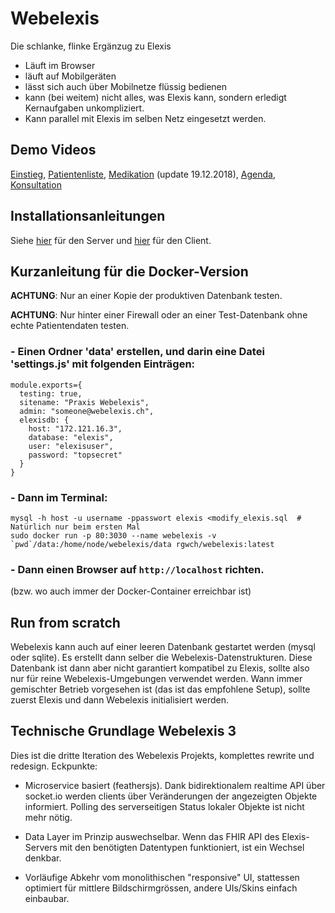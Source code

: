 # Webelexis

Die schlanke, flinke Ergänzug zu Elexis

* Läuft im Browser
* läuft auf Mobilgeräten
* lässt sich auch über Mobilnetze flüssig bedienen
* kann (bei weitem) nicht alles, was Elexis kann, sondern erledigt Kernaufgaben unkompliziert.
* Kann parallel mit Elexis im selben Netz eingesetzt werden.

## Demo Videos

[Einstieg](https://youtu.be/eN2FyPkbNJM), 
[Patientenliste](http://www.screencast.com/t/dZygwPdHG09e), 
[Medikation](https://youtu.be/GHbwkLXmewA) (update 19.12.2018), 
[Agenda](https://youtu.be/k0_RfUutVSc), 
[Konsultation](http://www.screencast.com/t/5EnOY5EUd)

## Installationsanleitungen

Siehe [hier](server/vorbereitung.md) für den Server und [hier](client/vorbereitung.md) für den Client.

## Kurzanleitung für die Docker-Version

**ACHTUNG**: Nur an einer Kopie der produktiven Datenbank testen.

**ACHTUNG**: Nur hinter einer Firewall oder an einer Test-Datenbank ohne echte Patientendaten testen.

### - Einen Ordner 'data' erstellen, und darin eine Datei 'settings.js' mit folgenden Einträgen:

```
module.exports={
  testing: true,
  sitename: "Praxis Webelexis",
  admin: "someone@webelexis.ch",
  elexisdb: {
    host: "172.121.16.3",
    database: "elexis",
    user: "elexisuser",
    password: "topsecret"
  }
}
```

### - Dann im Terminal:

    mysql -h host -u username -ppasswort elexis <modify_elexis.sql  # Natürlich nur beim ersten Mal
    sudo docker run -p 80:3030 --name webelexis -v `pwd`/data:/home/node/webelexis/data rgwch/webelexis:latest

### - Dann einen Browser auf `http://localhost` richten.

(bzw. wo auch immer der Docker-Container erreichbar ist)

## Run from scratch

Webelexis kann auch auf einer leeren Datenbank gestartet werden (mysql oder sqlite). Es erstellt dann selber die Webelexis-Datenstrukturen. Diese Datenbank ist dann aber nicht garantiert kompatibel zu Elexis, sollte also nur für reine Webelexis-Umgebungen verwendet werden. Wann immer gemischter Betrieb vorgesehen ist (das ist das empfohlene Setup), sollte zuerst Elexis und dann Webelexis initialisiert werden.

## Technische Grundlage Webelexis 3

Dies ist die dritte Iteration des Webelexis Projekts, komplettes rewrite und redesign. Eckpunkte:

* Microservice basiert (feathersjs). Dank bidirektionalem realtime API über socket.io werden clients über Veränderungen der angezeigten Objekte informiert. Polling des serverseitigen Status lokaler Objekte ist nicht mehr nötig.

* Data Layer im Prinzip auswechselbar. Wenn das FHIR API des Elexis-Servers mit den benötigten Datentypen funktioniert, ist ein Wechsel denkbar.

* Vorläufige Abkehr vom monolithischen "responsive" UI, stattessen optimiert für mittlere Bildschirmgrössen, andere UIs/Skins einfach einbaubar.
